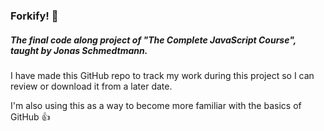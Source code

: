 ### Forkify! :fork_and_knife:

##### The final code along project of *"The Complete JavaScript Course"*, taught by Jonas Schmedtmann.

I have made this GitHub repo to track my work during this project so I can review or download it from a later date.

I'm also using this as a way to become more familiar with the basics of GitHub :+1: